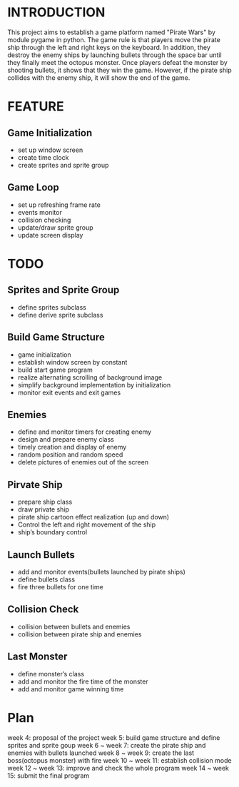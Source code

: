 INTRODUCTION
===
This project aims to establish a game platform named "Pirate Wars" by module pygame in python. The game rule is that players move the pirate ship through the left and right keys on the keyboard. In addition, they destroy the enemy ships by launching bullets through the space bar until they finally meet the octopus monster. Once players defeat the monster by shooting bullets, it shows that they win the game. However, if the pirate ship collides with the enemy ship, it will show the end of the game.

FEATURE
===
Game Initialization
---
* set up window screen
* create time clock
* create sprites and sprite group

Game Loop
---
* set up refreshing frame rate
* events monitor
* collision checking
* update/draw sprite group
* update screen display

TODO
===
Sprites and Sprite Group
---
* define sprites subclass 
* define derive sprite subclass

Build Game Structure
---
* game initialization
* establish window screen by constant 
* build start game program
* realize alternating scrolling of background image
* simplify background implementation by initialization
* monitor exit events and exit games

Enemies
---
* define and monitor timers for creating enemy
* design and prepare enemy class
* timely creation and display of enemy 
* random position and random speed
* delete pictures of enemies out of the screen

Pirvate Ship
---
* prepare ship class
* draw private ship
* pirate ship cartoon effect realization (up and down)
* Control the left and right movement of the ship
* ship’s boundary control

Launch Bullets
---
* add and monitor events(bullets launched by pirate ships)
* define bullets class
* fire three bullets for one time

Collision Check
---
* collision between bullets and enemies
* collision between pirate ship and enemies 

Last Monster
---
* define monster’s class
* add and monitor the fire time of the monster
* add and monitor game winning time

Plan
===
week 4: proposal of the project
week 5: build game structure and define sprites and sprite goup
week 6 ~ week 7: create the pirate ship and enemies with bullets launched
week 8 ~ week 9: create the last boss(octopus monster) with fire
week 10 ~ week 11: establish collision mode
week 12 ~ week 13: improve and check the whole program
week 14 ~ week 15: submit the final program

